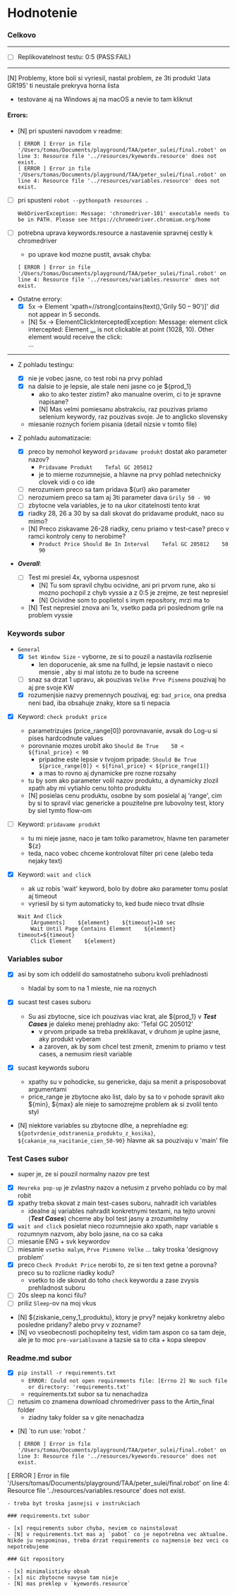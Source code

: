 # Hodnotenie

### Celkovo

---
- [ ] Replikovatelnost testu: 0:5    (PASS:FAIL)
---

[N] Problemy, ktore boli si vyriesil, nastal problem, ze 3ti produkt  'Jata GR195' ti neustale prekryva horna lista
  - testovane aj na Windows aj na macOS a nevie to tam kliknut

#### Errors:


- [N] pri spusteni navodom v readme: 
  ```
  [ ERROR ] Error in file '/Users/tomas/Documents/playground/TAA/peter_sulei/final.robot' on line 3: Resource file '../resources/kyewords.resource' does not exist.
  [ ERROR ] Error in file '/Users/tomas/Documents/playground/TAA/peter_sulei/final.robot' on line 4: Resource file '../resources/variables.resource' does not exist.
  ```

- [ ] pri spusteni `robot --pythonpath resources .`
  ```
  WebDriverException: Message: 'chromedriver-101' executable needs to be in PATH. Please see https://chromedriver.chromium.org/home
  ```

- [ ] potrebna uprava keywords.resource a nastavenie spravnej cestly k chromedriver
  - po uprave kod mozne pustit, avsak chyba:
  ```
  [ ERROR ] Error in file '/Users/tomas/Documents/playground/TAA/peter_sulei/final.robot' on line 4: Resource file '../resources/variables.resource' does not exist.
  ```

- Ostatne errory:
  - [x] 5x -> Element 'xpath=//strong[contains(text(),'Grily 50 – 90')]' did not appear in 5 seconds.
  - [N] 5x -> ElementClickInterceptedException: Message: element click intercepted: Element <a class="c-product__link" href="https://grily.heureka.sk/jata-gr-195/">...</a> is not clickable at point (1028, 10). Other element would receive the click: <div class="l-header__wrapper">...</div>

---
  
- Z pohladu testingu:
  - [x] nie je vobec jasne, co test robi na prvy pohlad
  - [x] na dalsie to je lepsie, ale stale neni jasne co je ${prod_1}
    - ako to ako tester zistim? ako manualne overim, ci to je spravne napisane?
    - [N] Mas velmi pomiesanu abstrakciu, raz pouzivas priamo selenium keywordy, raz pouzivas svoje. Je to anglicko slovensky
  - miesanie roznych foriem pisania (detail nizsie v tomto file)

    

- Z pohladu automatizacie:
  - [x] preco by nemohol keyword `pridavame produkt` dostat ako parameter nazov?
    - `Pridavame Produkt    Tefal GC 205012`
    - je to mierne rozumnejsie, a hlavne na prvy pohlad netechnicky clovek vidi o co ide
  - [ ] nerozumiem preco sa tam pridava ${url} ako parameter
  - [ ] nerozumiem preco sa tam aj 3ti parameter dava `Grily 50 - 90`
  - [ ] zbytocne vela variables, je to na ukor citatelnosti tento krat
  - [x] riadky 28, 26 a 30  by sa dali skovat do pridavame produkt, naco su mimo?
  - [N] Preco ziskavame 26-28 riadky, cenu priamo v test-case? preco v ramci kontroly ceny to nerobime?
    - `Product Price Should Be In Interval    Tefal GC 205012    50    90`

- ***Overall***:

  - [ ] Test mi presiel 4x, vyborna uspesnost
    - [N] Tu som spravil chybu ocividne, ani pri prvom rune, ako si mozno pochopil z chyb vyssie a z 0:5 je zrejme, ze test nepresiel
    - [N] Ocividne som to poplietol s inym repository, mrzi ma to
  - [N] Test nepresiel znova ani 1x, vsetko pada pri poslednom grile na problem vyssie

### Keywords subor

- `General`
  - [x] `Set Window Size` - vyborne, ze si to pouzil a nastavila rozlisenie
    - len doporucenie, ak sme na fullhd, je lepsie nastavit o nieco mensie , aby si mal istotu ze to bude na screene
  - [ ] snaz sa drzat 1 upravu, ak pouzivas `Velke Prve Pismeno` pouzivaj ho aj pre svoje KW
  - [x] rozumenjsie nazvy premennych pouzivaj, eg:
    `bad_price`, ona predsa neni bad, iba obsahuje znaky, ktore sa ti nepacia

- [x] Keyword: `check produkt price`
  - parametrizujes (price_range[0]) porovnavanie, avsak do Log-u si pises hardcodnute values
  - porovnanie mozes urobit ako `Should Be True    50 < ${final_price} < 90`
    - pripadne este lepsie v tvojom pripade: `Should Be True    ${price_range[0]} < ${final_price} < ${price_range[1]}`
    - a mas to rovno aj dynamicke pre rozne rozsahy
  - tu by som ako parameter volil nazov produktu, a dynamicky zlozil xpath aby mi vytiahlo cenu tohto produktu
  - [N] posielas cenu produktu, osobne by som posielal aj 'range', cim by si to spravil viac genericke a pouzitelne pre lubovolny test, ktory by siel tymto flow-om

- [ ] Keyword: `pridavame produkt`
  - tu mi nieje jasne, naco je tam tolko parametrov, hlavne ten parameter ${z}
  - teda, naco vobec chceme kontrolovat filter pri cene (alebo teda nejaky text)

- [x] Keyword: `wait and click`
  - ak uz robis 'wait' keyword, bolo by dobre ako parameter tomu poslat aj timeout
  - vyriesil by si tym automaticky to, ked bude nieco trvat dlhsie

  ```
  Wait And Click
      [Arguments]    ${element}    ${timeout}=10 sec
      Wait Until Page Contains Element    ${element}    timeout=${timeout}
      Click Element    ${element}
  ```

  
### Variables subor

- [x] asi by som ich oddelil do samostatneho suboru kvoli prehladnosti
  - hladal by som to na 1 mieste, nie na roznych

- [x] sucast test cases suboru
  - Su asi zbytocne, sice ich pouzivas viac krat, ale ${prod_1} v ***Test Cases*** je daleko menej prehladny ako: 'Tefal GC 205012'
    - v prvom pripade sa treba preklikavat, v druhom je uplne jasne, aky produkt vyberam
    - a zaroven, ak by som chcel test zmenit, zmenim to priamo v test cases, a nemusim riesit variable

- [x] sucast keywords suboru
  - xpathy su v pohodicke, su genericke, daju sa menit a prisposobovat argumentami
  - price_range je zbytocne ako list,  dalo by sa to v pohode spravit ako ${min}, ${max} ale nieje to samozrejme problem ak si zvolil tento styl

- [N] niektore variables su zbytocne dlhe, a neprehladne eg: `${potvrdenie_odstranenia_produktu_z_kosika}`, `${cakanie_na_nacitanie_cien_50-90}` hlavne ak sa pouzivaju v 'main' file

### Test Cases subor

- super je, ze si pouzil normalny nazov pre test
- [x] `Heureka pop-up` je zvlastny nazov a netusim z prveho pohladu co by mal robit
- [x] xpathy treba skovat z main test-cases suboru, nahradit ich variables
  - idealne aj variables nahradit konkretnymi textami, na tejto urovni (***Test Cases***) chceme aby bol test jasny a zrozumitelny
- [x] `wait and click` posielat nieco rozumnejsie ako xpath, napr variable s rozumnym nazvom, aby bolo jasne, na co sa caka
- [ ] miesanie ENG + svk keywordov
- [ ] miesanie `vsetko malym`, `Prve Pismeno Velke` ... taky troska 'designovy problem'
- [x] preco `Check Produkt Price` nerobi to, ze si ten text getne a porovna? preco su to rozlicne riadky kodu?
  - vsetko to ide skovat do toho `check` keywordu a zase zvysis prehladnost suboru
- [ ] 20s sleep na konci filu? 
- [ ] priliz `Sleep`-ov na moj vkus
- [N] ${ziskanie_ceny_1_produktu}, ktory je prvy? nejaky konkretny alebo posledne pridany? alebo prvy v zozname?
- [N] vo vseobecnosti pochopitelny test, vidim tam aspon co sa tam deje, ale je to moc `pre-variablovane` a tazsie sa to cita + kopa sleepov


### Readme.md subor

- [x] `pip install -r requirements.txt`
  - `ERROR: Could not open requirements file: [Errno 2] No such file or directory: 'requirements.txt'`
  - requirements.txt subor sa tu nenachadza
- [ ] netusim co znamena download chromedriver pass to the Artin_final folder
  - ziadny taky folder sa v gite nenachadza
- [N] `to run use: 'robot .'
  ```
  [ ERROR ] Error in file '/Users/tomas/Documents/playground/TAA/peter_sulei/final.robot' on line 3: Resource file '../resources/kyewords.resource' does not exist.
[ ERROR ] Error in file '/Users/tomas/Documents/playground/TAA/peter_sulei/final.robot' on line 4: Resource file '../resources/variables.resource' does not exist.
  ```
  - treba byt troska jasnejsi v instrukciach

### requirements.txt subor
 
- [x] requirements subor chyba, neviem co nainstalovat
- [N] v requirements.txt mas aj `pabot` co je nepotrebna vec aktualne. Nikde ju nespominas, treba drzat requirements co najmensie bez veci co nepotrebujeme

### Git repository

- [x] minimalisticky obsah
- [x] nic zbytocne navyse tam nieje
- [N] mas preklep v `kyewords.resource`